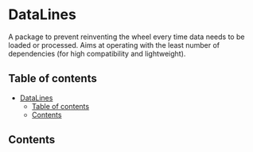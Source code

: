 # DataLines

A package to prevent reinventing the wheel every time data needs to be loaded or processed. Aims at operating with the least number of dependencies (for high compatibility and lightweight).

## Table of contents

- [DataLines](#datalines)
    - [Table of contents](#table-of-contents)
    - [Contents](#contents)

## Contents
